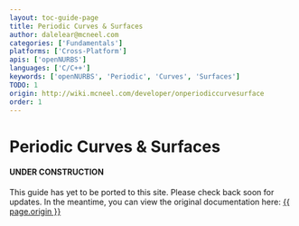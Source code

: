 ```yaml
---
layout: toc-guide-page
title: Periodic Curves & Surfaces
author: dalelear@mcneel.com
categories: ['Fundamentals']
platforms: ['Cross-Platform']
apis: ['openNURBS']
languages: ['C/C++']
keywords: ['openNURBS', 'Periodic', 'Curves', 'Surfaces']
TODO: 1
origin: http://wiki.mcneel.com/developer/onperiodiccurvesurface
order: 1
---
```


# Periodic Curves & Surfaces

<div class="bs-callout bs-callout-danger">
  <h4>UNDER CONSTRUCTION</h4>
  <p>This guide has yet to be ported to this site.  Please check back soon for updates.  
  In the meantime, you can view the original documentation here:
  <a href="{{ page.origin }}">{{ page.origin }}</a></p>
</div>
